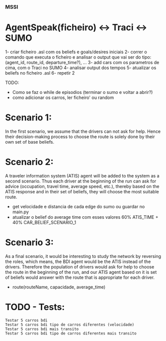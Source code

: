 ### MSSI

# AgentSpeak(ficheiro) <-> Traci <-> SUMO

1- criar ficheiro .asl com os beliefs e goals/desires iniciais
2- correr o comando que executa o ficheiro e analisar o output que vai ser do tipo: (agent_id, route_id, departure_time?), ...
3- add cars com os parametros de cima, com o Traci no SUMO
4- analisar output dos tempos
5- atualizar os beliefs no ficheiro .asl
6- repetir 2


TODO: 
* Como se faz o while de episodios (terminar o sumo e voltar a abrir?)
* como adicionar os carros, ler ficheiro' ou random

# Scenario 1:
In the first scenario, we assume that the drivers can not ask for help. Hence their decision-making process to choose the route is solely done by their own set of base beliefs.

# Scenario 2:
A traveler information system (ATIS) agent will be added to the system as a second scenario. Thus each driver at the beginning of the run can ask for advice (occupation, travel time, average speed, etc.), thereby based on the ATIS response and in their set of beliefs, they will choose the most suitable route.
- get velocidade e distancia de cada edge do sumo ou guardar no main.py
- atualizar o belief do average time com esses valores 60% ATIS_TIME + 40% CAR_BELIEF_SCENARIO_1

# Scenario 3:
As a final scenario, it would be interesting to study the network by reversing the roles, which means, the BDI agent would be the ATIS instead of the drivers. Therefore the population of drivers would ask for help to choose the route in the beginning of the run, and our ATIS agent based on it is set of beliefs would answer with the route that is appropriate for each driver.
- route(routeName, capacidade, average_time)


# TODO - Tests:
    Testar 5 carros bdi
    Testar 5 carros bdi tipo de carros diferentes (velocidade)
    Testar 5 carros bdi mais transito
    Testar 5 carros bdi tipo de carros diferentes mais transito